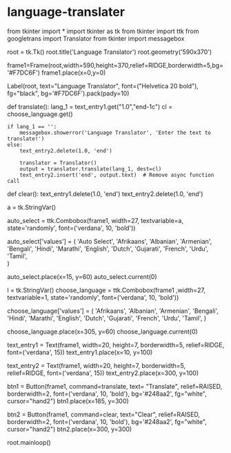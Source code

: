 # language-translater
from tkinter import *
import tkinter as tk
from tkinter import ttk
from googletrans import Translator
from tkinter import messagebox

root = tk.Tk()
root.title('Language Translator')
root.geometry('590x370')

frame1=Frame(root,width=590,height=370,relief=RIDGE,borderwidth=5,bg='#F7DC6F')
frame1.place(x=0,y=0)

Label(root, text="Language Translator", font=("Helvetica 20 bold"), fg="black", bg='#F7DC6F').pack(pady=10)

def translate():
    lang_1 = text_entry1.get("1.0","end-1c")
    cl = choose_language.get()

    if lang_1 == '':
        messagebox.showerror('Language Translator', 'Enter the text to translate!')
    else:
        text_entry2.delete(1.0, 'end')
        
        translator = Translator()
        output = translator.translate(lang_1, dest=cl)
        text_entry2.insert('end', output.text)  # Remove async function call

def clear():
    text_entry1.delete(1.0, 'end')
    text_entry2.delete(1.0, 'end')

a = tk.StringVar()

auto_select = ttk.Combobox(frame1, width=27, textvariable=a, state='randomly', font=('verdana', 10, 'bold'))

auto_select['values'] = (
                            'Auto Select',
                             'Afrikaans',
                             'Albanian',
                             'Armenian',
                             'Bengali',
                             'Hindi',
                             'Marathi',
                             'English',
                             'Dutch',
                             'Gujarati',
                             'French',
                             'Urdu',
                             'Tamil',                            
                        )   

auto_select.place(x=15, y=60)
auto_select.current(0)

l = tk.StringVar()
choose_language = ttk.Combobox(frame1 ,width=27, textvariable=1, state='randomly', font=('verdana', 10, 'bold'))

choose_language['values'] = (
                             'Afrikaans',
                             'Albanian',
                             'Armenian',
                             'Bengali',
                             'Hindi',
                             'Marathi',
                             'English',
                             'Dutch',
                             'Gujarati',
                             'French',
                             'Urdu',
                             'Tamil',
                            )

choose_language.place(x=305, y=60)
choose_language.current(0)

text_entry1 = Text(frame1, width=20, height=7, borderwidth=5, relief=RIDGE, font=('verdana', 15))
text_entry1.place(x=10, y=100)

text_entry2 = Text(frame1, width=20, height=7, borderwidth=5, relief=RIDGE, font=('verdana', 15))
text_entry2.place(x=300, y=100)

btn1 = Button(frame1, command=translate, text=
              "Translate", relief=RAISED, borderwidth=2, font=('verdana', 10, 'bold'), bg='#248aa2', fg="white", cursor="hand2")
btn1.place(x=185, y=300)

btn2 = Button(frame1, command=clear, text="Clear", relief=RAISED, borderwidth=2, font=('verdana', 10, 'bold'), bg='#248aa2', fg="white", cursor="hand2")
btn2.place(x=300, y=300)

root.mainloop()

